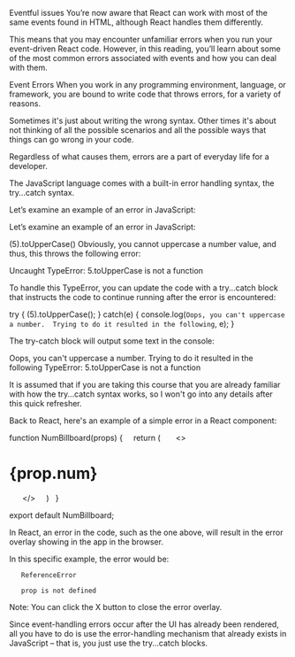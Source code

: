 Eventful issues
You’re now aware that React can work with most of the same events found in HTML, although React handles them differently.

This means that you may encounter unfamiliar errors when you run your event-driven React code. However, in this reading, you’ll learn about some of the most common errors associated with events and how you can deal with them.

Event Errors
When you work in any programming environment, language, or framework, you are bound to write code that throws errors, for a variety of reasons.

Sometimes it's just about writing the wrong syntax. Other times it's about not thinking of all the possible scenarios and all the possible ways that things can go wrong in your code.

Regardless of what causes them, errors are a part of everyday life for a developer.

The JavaScript language comes with a built-in error handling syntax, the try...catch syntax.

Let’s examine an example of an error in JavaScript:

Let’s examine an example of an error in JavaScript:

(5).toUpperCase()
Obviously, you cannot uppercase a number value, and thus, this throws the following error:

Uncaught TypeError: 5.toUpperCase is not a function

To handle this TypeError, you can update the code with a try...catch block that instructs the code to continue running after the error is encountered:


try {
    (5).toUpperCase();
} 
catch(e) {
    console.log(`Oops, you can't uppercase a number. 
        Trying to do it resulted in the following`, e);
}

The try-catch block will output some text in the console:

Oops, you can't uppercase a number. Trying to do it resulted in the following TypeError: 5.toUpperCase is not a function

It is assumed that if you are taking this course that you are already familiar with how the try...catch syntax works, so I won't go into any details after this quick refresher.

Back to React, here's an example of a simple error in a React component:

function NumBillboard(props) {
    return (
      <>
        <h1>{prop.num}</h1>
      </>
    )
  }

export default NumBillboard;

In React, an error in the code, such as the one above, will result in the error overlay showing in the app in the browser.

In this specific example, the error would be:

       ReferenceError

       prop is not defined

Note: You can click the X button to close the error overlay.

Since event-handling errors occur after the UI has already been rendered, all you have to do is use the error-handling mechanism that already exists in JavaScript – that is, you just use the try...catch blocks.